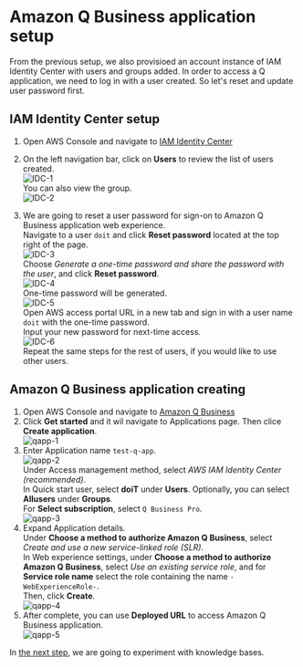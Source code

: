 # Amazon Q Business application setup
From the previous setup, we also provisioed an account instance of IAM Identity Center with users and groups added. In order to access a Q application, we need to log in with a user created. So let's reset and update user password first.

## IAM Identity Center setup
1. Open AWS Console and navigate to [IAM Identity Center](https://console.aws.amazon.com/singlesignon/home)  
2. On the left navigation bar, click on **Users** to review the list of users created.  
![IDC-1](./img/idc-1.png)  
You can also view the group.  
![IDC-2](./img/idc-2.png)  

3. We are going to reset a user password for sign-on to Amazon Q Business application web experience.  
Navigate to a user `doit` and click **Reset password** located at the top right of the page.  
![IDC-3](./img/idc-3.png)  
Choose *Generate a one-time password and share the password with the user*, and click **Reset password**.  
![IDC-4](./img/idc-4.png)  
One-time password will be generated.  
![IDC-5](./img/idc-5.png)  
Open AWS access portal URL in a new tab and sign in with a user name `doit` with the one-time password.  
Input your new password for next-time access.  
![IDC-6](./img/idc-6.png)  
Repeat the same steps for the rest of users, if you would like to use other users.  

## Amazon Q Business application creating

1. Open AWS Console and navigate to [Amazon Q Business](https://console.aws.amazon.com/amazonq/business)  
2. Click **Get started** and it wil navigate to Applications page. Then clice **Create application**.  
![qapp-1](./img/qapp-1.png)  
3. Enter Application name `test-q-app`.  
![qapp-2](./img/qapp-2.png)  
Under Access management method, select *AWS IAM Identity Center (recommended)*.  
In Quick start user, select **doiT** under **Users**. Optionally, you can select **Allusers** under **Groups**.  
For **Select subscription**, select `Q Business Pro`.  
![qapp-3](./img/qapp-3.png)  
4. Expand Application details.  
Under **Choose a method to authorize Amazon Q Business**, select *Create and use a new service-linked role (SLR)*.  
In Web experience settings, under **Choose a method to authorize Amazon Q Business**, select *Use an existing service role*, and for **Service role name** select the role containing the name `-WebExperienceRole-`.  
Then, click **Create**.  
![qapp-4](./img/qapp-4.png)  
5. After complete, you can use **Deployed URL** to access Amazon Q Business application.  
![qapp-5](./img/qapp-5.png)  

In [the next step](../kb/README.md), we are going to experiment with knowledge bases.